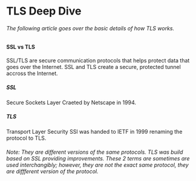 # TLS Deep Dive

###### The following article goes over the basic details of how TLS works.

#### SSL vs TLS

SSL/TLS are secure communication protocols that helps protect data that goes over the Internet. SSL and TLS create a secure, protected tunnel accross the Internet.

##### SSL

Secure Sockets Layer
Craeted by Netscape in 1994.

##### TLS

Transport Layer Security
SSl was handed to IETF in 1999 renaming the protocol to TLS.

###### Note: They are different versions of the same protocols. TLS was build based on SSL providing improvements. These 2 terms are sometimes are used interchangibly; however, they are not the exact same protocol, they are diffferent version of the protocol.
